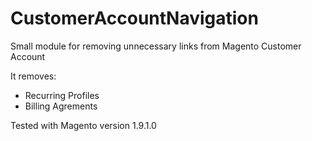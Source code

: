 # CustomerAccountNavigation
Small module for removing unnecessary links from Magento Customer Account

It removes:
- Recurring Profiles
- Billing Agrements

Tested with Magento version 1.9.1.0
